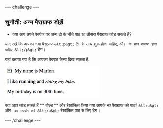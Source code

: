 \--- challenge \---

## चुनौती: अन्य पैराग्राफ जोड़ें

- क्या आप अपने वेबपेज पर अन्य दो के नीचे पाठ का तीसरा पैराग्राफ जोड़ सकते हैं?

याद रखें कि आपका नया पैराग्राफ `&lt;p&gt;` टैग के साथ शुरू होना चाहिए, और ` के साथ समाप्त होना चाहिए &lt;/p&gt;` टैग।

यहां बताया गया है कि आपका वेबपृष्ठ कैसा दिख सकता है:

![स्क्रीनशॉट](images/birthday-paragraph.png)

क्या आप जोड़ सकते हैं ** बोल्ड ** और <u> रेखांकित किया गया </u> आपके नए पैराग्राफ को पाठ? `&lt;u&gt;` और ` का उपयोग करें &lt;/u&gt;` रेखांकित पाठ के लिए टैग।

\--- /challenge \---